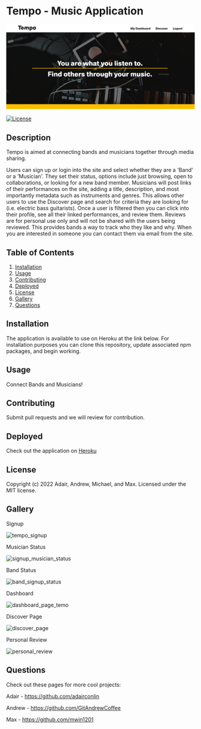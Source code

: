 
  # Tempo - Music Application
  ![landing_page](./tempo/src/assets/landing-page.PNG)

  [![License](https://img.shields.io/badge/License-MIT-yellow.svg)](https://opensource.org/licenses/MIT)

  ## Description
  Tempo is aimed at connecting bands and musicians together through media sharing. 
  
  Users can sign up or login into the site and select whether they are a 'Band' or a 'Musician'. They set their status, options include just browsing, open to collaborations, or looking for a new band member. Musicians will post links of their performances on the site, adding a title, description, and most importantly metadata such as instruments and genres. This allows other users to use the Discover page and search for criteria they are looking for (i.e. electric bass guitarists). Once a user is filtered then you can click into their profile, see all their linked performances, and review them. Reviews are for personal use only and will not be shared with the users being reviewed. This provides bands a way to track who they like and why. When you are interested in someone you can contact them via email from the site.

  ## Table of Contents
  1. [Installation](#installation)
  2. [Usage](#usage)
  3. [Contributing](#contributing)
  4. [Deployed](#deployed)
  5. [License](#license)
  6. [Gallery](#gallery)
  7. [Questions](#questions)

  ## Installation
  The application is available to use on Heroku at the link below. For installation purposes you can clone this repository, update associated npm packages, and begin working.

  ## Usage
  Connect Bands and Musicians!

  ## Contributing
  Submit pull requests and we will review for contribution.

  ## Deployed
  Check out the application on [Heroku](https://tempo-musician-search.herokuapp.com/)
  
  ## License
  Copyright (c) 2022 Adair, Andrew, Michael, and Max. Licensed under the MIT license.

  ## Gallery
Signup

  ![tempo_signup](https://user-images.githubusercontent.com/90287696/159793285-1706036a-a356-4b34-b6a1-dfc81584d5b7.png)

  Musician Status

  ![signup_musician_status](https://user-images.githubusercontent.com/90287696/159793284-ac823871-de66-406a-bd71-c166d27ba4d5.png)

  Band Status

  ![band_signup_status](https://user-images.githubusercontent.com/90287696/159793282-77ed789d-a919-441a-bfdc-b3bce8da7c3d.png)

  Dashboard

  ![dashboard_page_temo](https://user-images.githubusercontent.com/90287696/159793280-5afada61-bed2-495a-8421-ef6fa98f7509.png)

  Discover Page

  ![discover_page](https://user-images.githubusercontent.com/90287696/159793290-3474c1c7-1f5b-4529-8b0e-7c32ea0a633f.png)

  Personal Review

  ![personal_review](https://user-images.githubusercontent.com/90287696/159793289-5247722d-ac5d-46f8-a2b1-bf8c3c906ed7.png)
  
  ## Questions
  Check out these pages for more cool projects:

  Adair - https://github.com/adairconlin

  Andrew - https://github.com/GitAndrewCoffee

  Max - https://github.com/mwin1201

